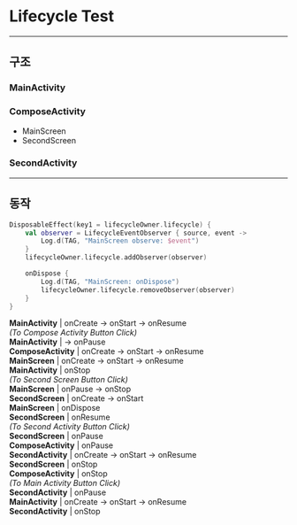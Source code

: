 # Lifecycle Test
---
## 구조
### MainActivity
### ComposeActivity
- MainScreen
- SecondScreen
### SecondActivity
---
## 동작
```kotlin
DisposableEffect(key1 = lifecycleOwner.lifecycle) {
    val observer = LifecycleEventObserver { source, event ->
        Log.d(TAG, "MainScreen observe: $event")
    }
    lifecycleOwner.lifecycle.addObserver(observer)

    onDispose {
        Log.d(TAG, "MainScreen: onDispose")
        lifecycleOwner.lifecycle.removeObserver(observer)
    }
}
```
**MainActivity** | onCreate -> onStart -> onResume <br>
*(To Compose Activity Button Click)* <br>
**MainActivity** | -> onPause <br>
**ComposeActivity** | onCreate -> onStart -> onResume <br>
**MainScreen** | onCreate -> onStart -> onResume <br>
**MainActivity** | onStop <br>
*(To Second Screen Button Click)* <br>
**MainScreen** | onPause -> onStop <br>
**SecondScreen** | onCreate -> onStart <br>
**MainScreen** | onDispose <br>
**SecondScreen** | onResume <br>
*(To Second Activity Button Click)* <br>
**SecondScreen** | onPause <br>
**ComposeActivity** | onPause <br>
**SecondActivity** | onCreate -> onStart -> onResume <br>
**SecondScreen** | onStop <br>
**ComposeActivity** | onStop <br>
*(To Main Activity Button Click)* <br>
**SecondActivity** | onPause <br>
**MainActivity** | onCreate -> onStart -> onResume <br>
**SecondActivity** | onStop
